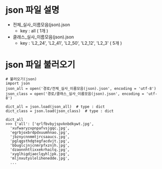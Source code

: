 # json 파일 설명
- 전체_실사_이름모음(json).json
  - key : all ( 1개 )
- 클래스_실사_이름모음(json).json
  - key : 'L2_24', 'L2_41', 'L2_50', 'L2_12', 'L2_3' ( 5개 )
  
# json 파일 불러오기

```
# 불러오기(json)
import json
json_all = open('경로/전체_실사_이름모음(json).json', encoding = 'utf-8')
json_class = open('경로/클래스_실사_이름모음(json).json', encoding = 'utf-8')

dict_all = json.load(json_all)	# type : dict
dict_class = json.load(json_class)  # type : dict
```

```
dict_all
>>> {'all': ['qrlfbvbyjspvknbdkywt.jpg',
  'xufwaryzxpnpafvsjgqc.jpg',
  'egrbjoxbrdpdxuumhnao.jpg',
  'jbznycnnmmtjrcsaaucs.jpg',
  'pglqgsthdgtegfacdvjt.jpg',
  'bbuglcjnjcnmrpfxznjh.jpg',
  'dzaonnhttixxekrhaitq.jpg',
  'xyglhigdjaeclqyhljpk.jpg',
  'mljnxutyslelihenedde.jpg',
  ...
```
